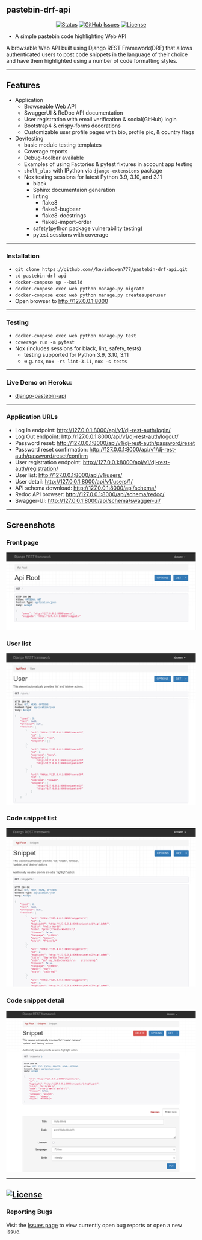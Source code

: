 ## pastebin-drf-api

<div align="center">

  [![Status](https://img.shields.io/badge/status-active-success.svg)]()
  [![GitHub Issues](https://img.shields.io/github/issues/kevinbowen777/pastebin-drf-api.svg)](https://github.com/kevinbowen777/pastebin-drf-api/issues)
  [![License](https://img.shields.io/badge/license-MIT-blue.svg)](/LICENSE)

</div>

- A simple pastebin code highlighting Web API

A browsable Web API built using Django REST Framework(DRF) that allows
authenticated users to post code snippets in the language of their choice
and have them highlighted using a number of code formatting styles.

---
## Features

 - Application
     - Browseable Web API
     - SwaggerUI & ReDoc API documentation
     - User registration with email verification & social(GitHub) login
     - Bootstrap4 & crispy-forms decorations
     - Customizable user profile pages with bio, profile pic, & country flags
 - Dev/testing
     - basic module testing templates
     - Coverage reports
     - Debug-toolbar available
     - Examples of using Factories & pytest fixtures in account app testing
     - `shell_plus` with IPython via `django-extensions` package
     - Nox testing sessions for latest Python 3.9, 3.10, and 3.11
         - black
         - Sphinx documentaion generation
         - linting
             - flake8
             - flake8-bugbear
             - flake8-docstrings
             - flake8-import-order
         - safety(python package vulnerability testing)
         - pytest sessions with coverage

---
### Installation
 - `git clone https://github.com//kevinbowen777/pastebin-drf-api.git`
 - `cd pastebin-drf-api`
 - `docker-compose up --build`
 - `docker-compose exec web python manage.py migrate`
 - `docker-compose exec web python manage.py createsuperuser`
 - Open browser to http://127.0.0.1:8000

---
### Testing
 - `docker-compose exec web python manage.py test`
 - `coverage run -m pytest`
 - Nox (includes sessions for black, lint, safety, tests)
     - testing supported for Python 3.9, 3.10, 3.11
     - e.g. `nox`, `nox -rs lint-3.11`, `nox -s tests`

---
### Live Demo on Heroku:
 - [django-pastebin-api](https://kbowen-django-pastebin-api.herokuapp.com/)

---
### Application URLs

 - Log In endpoint:
    http://127.0.0.1:8000/api/v1/dj-rest-auth/login/
 - Log Out endpoint:
    http://127.0.0.1:8000/api/v1/dj-rest-auth/logout/
 - Password reset:
    http://127.0.0.1:8000/api/v1/dj-rest-auth/password/reset
 - Password reset confirmation:
    http://127.0.0.1:8000/api/v1/dj-rest-auth/password/reset/confirm
 - User registration endpoint:
    http://127.0.0.1:8000/api/v1/dj-rest-auth/registration/
 - User list:
    http://127.0.0.1:8000/api/v1/users/
 - User detail:
    http://127.0.0.1:8000/api/v1/users/1/
 - API schema download:
    http://127.0.0.1:8000/api/schema/
 - Redoc API browser:
    http://127.0.0.1:8000/api/schema/redoc/
 - Swagger-UI:
    http://127.0.0.1:8000/api/schema/swagger-ui/

---
## Screenshots

### Front page
![Posts](https://github.com/kevinbowen777/pastebin-drf-api/blob/master/images/pastebin_drf_frontpage.png)

### User list
![Profile](https://github.com/kevinbowen777/pastebin-drf-api/blob/master/images/pastebin_drf_users.png)

### Code snippet list
![Profile](https://github.com/kevinbowen777/pastebin-drf-api/blob/master/images/pastebin_drf_snippet_list.png)

### Code snippet detail
![Profile](https://github.com/kevinbowen777/pastebin-drf-api/blob/master/images/pastebin_drf_snippet_detail.png)


---
[![License](https://img.shields.io/badge/license-MIT-green)](https://github.com/kevinbowen777/pastebin-drf-api/blob/master/LICENSE)
---
### Reporting Bugs

   Visit the [Issues page](https://github.com/kevinbowen777/pastebin-drf-api/issues)
      to view currently open bug reports or open a new issue.
